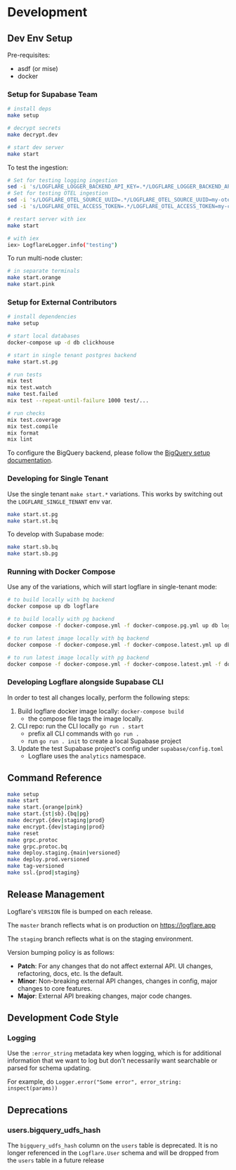 # Development

## Dev Env Setup

Pre-requisites:

- asdf (or mise)
- docker

### Setup for Supabase Team

```bash
# install deps
make setup

# decrypt secrets
make decrypt.dev

# start dev server
make start
```

To test the ingestion:

```bash
# Set for testing logging ingestion
sed -i 's/LOGFLARE_LOGGER_BACKEND_API_KEY=.*/LOGFLARE_LOGGER_BACKEND_API_KEY=my-cool-api-key-123/' .dev.env
# Set for testing OTEL ingestion
sed -i 's/LOGFLARE_OTEL_SOURCE_UUID=.*/LOGFLARE_OTEL_SOURCE_UUID=my-otel-source-uuid/' .dev.env
sed -i 's/LOGFLARE_OTEL_ACCESS_TOKEN=.*/LOGFLARE_OTEL_ACCESS_TOKEN=my-cool-api-key-123/' .dev.env

# restart server with iex
make start

# with iex
iex> LogflareLogger.info("testing")
```

To run multi-node cluster:

```bash
# in separate terminals
make start.orange
make start.pink
```

### Setup for External Contributors

```bash
# install dependencies
make setup

# start local databases
docker-compose up -d db clickhouse

# start in single tenant postgres backend
make start.st.pg

# run tests
mix test
mix test.watch
make test.failed
mix test --repeat-until-failure 1000 test/...

# run checks
mix test.coverage
mix test.compile
mix format
mix lint
```

To configure the BigQuery backend, please follow the [BigQuery setup documentation](https://docs.logflare.app/self-hosting/#bigquery-setup).

### Developing for Single Tenant

Use the single tenant `make start.*` variations. This works by switching out the `LOGFLARE_SINGLE_TENANT` env var.

```bash
make start.st.pg
make start.st.bq
```

To develop with Supabase mode:

```bash
make start.sb.bq
make start.sb.pg
```

### Running with Docker Compose

Use any of the variations, which will start logflare in single-tenant mode:

```bash
# to build locally with bq backend
docker compose up db logflare

# to build locally with pg backend
docker compose -f docker-compose.yml -f docker-compose.pg.yml up db logflare

# to run latest image locally with bq backend
docker compose -f docker-compose.yml -f docker-compose.latest.yml up db logflare

# to run latest image locally with pg backend
docker compose -f docker-compose.yml -f docker-compose.latest.yml -f docker-compose.pg.yml up db logflare
```

### Developing Logflare alongside Supabase CLI

In order to test all changes locally, perform the following steps:

1. Build logflare docker image locally: `docker-compose build`
   - the compose file tags the image locally.
2. CLI repo: run the CLI locally `go run . start`
   - prefix all CLI commands with `go run .`
   - run `go run . init` to create a local Supabase project
3. Update the test Supabase project's config under `supabase/config.toml`
   - Logflare uses the `analytics` namespace.

## Command Reference

```bash
make setup
make start
make start.{orange|pink}
make start.{st|sb}.{bq|pg}
make decrypt.{dev|staging|prod}
make encrypt.{dev|staging|prod}
make reset
make grpc.protoc
make grpc.protoc.bq
make deploy.staging.{main|versioned}
make deploy.prod.versioned
make tag-versioned
make ssl.{prod|staging}
```

## Release Management

Logflare's `VERSION` file is bumped on each release.

The `master` branch reflects what is on production on <https://logflare.app>

The `staging` branch reflects what is on the staging environment.

Version bumping policy is as follows:

- **Patch**: For any changes that do not affect external API. UI changes,
  refactoring, docs, etc. Is the default.
- **Minor**: Non-breaking external API changes, changes in config, major changes
  to core features.
- **Major**: External API breaking changes, major code changes.

## Development Code Style

### Logging

Use the `:error_string` metadata key when logging, which is for additional
information that we want to log but don't necessarily want searchable or parsed
for schema updating.

For example, do `Logger.error("Some error", error_string: inspect(params))`


## Deprecations

### users.bigquery_udfs_hash

The `bigquery_udfs_hash` column on the `users` table is deprecated. It is no
longer referenced in the `Logflare.User` schema and will be dropped from the `users`
table in a future release
